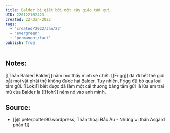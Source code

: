 ```yaml
---
title: Balder bị giết bởi một cây giáo tầm gửi
UID: 220122162423
created: 22-Jan-2022
tags:
  - 'created/2022/Jan/22'
  - 'evergreen'
  - 'permanent/fact'
publish: True
---
```

## Notes:
[[Thần Balder|Balder]] nằm mơ thấy mình sẽ chết. [[Frigg]] đã đi hết thế giới bắt mọi vật phải thề không được hại Balder. Tuy nhiên, Frigg đã bỏ qua loài tầm gửi. [[Loki]] biết được đã làm một cái thương bằng tầm gửi là lừa em trai mù của Balder là [[Hohr]] ném nó vào anh mình.

## Source:
- [[@ peterpotter90.wordpress, Thần thoại Bắc Âu - Những vị thần Asgard phần 1]]


